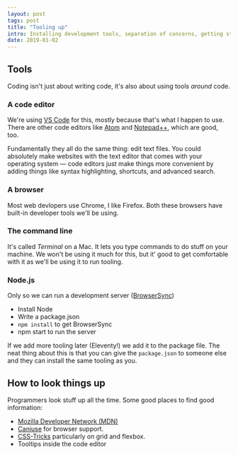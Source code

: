 ```yaml
---
layout: post
tags: post
title: "Tooling up"
intro: Installing development tools, separation of concerns, getting started with HTML and CSS, how to look things up
date: 2019-01-02
---
```


## Tools

Coding isn't just about writing code, it's also about using tools *around* code.

### A code editor

We're using [VS Code](https://code.visualstudio.com/) for this, mostly because that's what I happen to use. There are other code editors like [Atom]() and [Notepad++](), which are good, too.

Fundamentally they all do the same thing: edit text files. You could absolutely make websites with the text editor that comes with your operating system — code editors just make things more convenient by adding things like syntax highlighting, shortcuts, and advanced search.

### A browser

Most web devlopers use Chrome, I like Firefox. Both these browsers have built-in developer tools we'll be using.

### The command line
It's called *Terminal* on a Mac. It lets you type commands to do stuff on your machine. We won't be using it much for this, but it' good to get comfortable with it as we'll be using it to run tooling.

### Node.js

Only so we can run a development server ([BrowserSync](https://www.browsersync.io/))

- Install Node
- Write a package.json
- ```npm install``` to get BrowserSync
- npm start to run the server

If we add more tooling later (Eleventy!) we add it to the package file. The neat thing about this is that you can give the ```package.json``` to someone else and they can install the same tooling as you.

## How to look things up

Programmers look stuff up all the time. Some good places to find good information:

- [Mozilla Developer Network (MDN)](https://developer.mozilla.org/en-US/)
- [Caniuse](https://caniuse.com/) for browser support.
- [CSS-Tricks](https://css-tricks.com/) particularly on grid and flexbox. 
- Tooltips inside the code editor